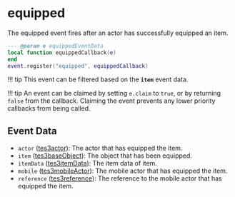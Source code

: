# equipped

The equipped event fires after an actor has successfully equipped an item.

```lua
--- @param e equippedEventData
local function equippedCallback(e)
end
event.register("equipped", equippedCallback)
```

!!! tip
	This event can be filtered based on the **`item`** event data.

!!! tip
	An event can be claimed by setting `e.claim` to `true`, or by returning `false` from the callback. Claiming the event prevents any lower priority callbacks from being called.

## Event Data

* `actor` ([tes3actor](../../types/tes3actor)): The actor that has equipped the item.
* `item` ([tes3baseObject](../../types/tes3baseObject)): The object that has been equipped.
* `itemData` ([tes3itemData](../../types/tes3itemData)): The item data of item.
* `mobile` ([tes3mobileActor](../../types/tes3mobileActor)): The mobile actor that has equipped the item.
* `reference` ([tes3reference](../../types/tes3reference)): The reference to the mobile actor that has equipped the item.

